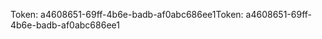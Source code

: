 <span data-ttu-id="4adb0-101">Token: a4608651-69ff-4b6e-badb-af0abc686ee1</span><span class="sxs-lookup"><span data-stu-id="4adb0-101">Token: a4608651-69ff-4b6e-badb-af0abc686ee1</span></span>